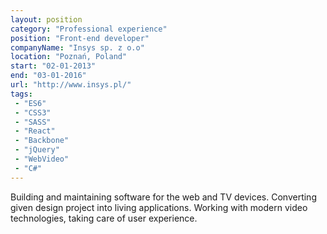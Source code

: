 ```yaml
---
layout: position
category: "Professional experience"
position: "Front-end developer"
companyName: "Insys sp. z o.o"
location: "Poznań, Poland"
start: "02-01-2013"
end: "03-01-2016"
url: "http://www.insys.pl/"
tags:
 - "ES6"
 - "CSS3"
 - "SASS"
 - "React"
 - "Backbone"
 - "jQuery"
 - "WebVideo"
 - "C#"
---
```

Building and maintaining software for the web and TV devices. Converting given design project into living applications. Working with modern video technologies, taking care of user experience.

